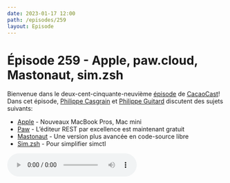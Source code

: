 ```yaml
---
date: 2023-01-17 12:00
path: /episodes/259
layout: Episode
---
```

# Épisode 259 - Apple, paw.cloud, Mastonaut, sim.zsh
<p>Bienvenue dans le deux-cent-cinquante-neuvi&egrave;me&nbsp;<a href="https://cacaocast.com/media/cacaocast_259.mp3" title="CacaoCast Episode 259">épisode</a> de <a href="https://mastodon.world/@cacaocast" title="CacaoCast sur Mastodon.world">CacaoCast</a>! Dans cet épisode, <a href="https://mastodon.social/@philippec" title="Philippe Casgrain sur Mastodon.social">Philippe Casgrain</a> et <a href="https://mastodon.social/@philippeguitard" title="Philippe Guitard sur Mastodon.social">Philippe Guitard</a> discutent des sujets suivants:</p>
<ul>
<li><a href="https://www.apple.com/105/media/ca/mac/2023/56a714a6-7476-4896-b369-0ee5fa649290/films/macbook-pro-14-and-16-mac-mini-product/mac-macbook-pro-14-and-16-mac-mini-product-tpl-ca-2023_16x9.m3u8" title="Apple">Apple</a> - Nouveaux MacBook Pros, Mac mini</li>
<li><a href="https://paw.cloud" title="Paw">Paw</a> - L’éditeur REST par excellence est maintenant gratuit</li>
<li><a href="https://github.com/chucker/Mastonaut" title="Mastonaut">Mastonaut</a> - Une version plus avancée en code-source libre</li>
<li><a href="https://hachyderm.io/@justinw/109564116177464852" title="Sim.zsh">Sim.zsh</a> - Pour simplifier simctl</li>
</ul>
<p><audio controls><source src="https://cacaocast.com/media/cacaocast_259.mp3" type="audio/mpeg"><source src="https://cacaocast.com/media/cacaocast_259.mp3" type="audio/mp4">Votre navigateur ne supporte pas l'élément audio / Your browser does not support the audio element.</audio></p>

